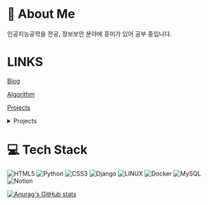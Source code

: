 # 💫 About Me
인공지능공학을 전공, 정보보안 분야에 흥미가 있어 공부 중입니다.

# LINKS
[Blog](https://kukurubbing.tistory.com)

[Algorithm](https://github.com/mangji12/algorithm)

[Projects](https://github.com/mangji12/Projects.git)
<details>
<summary>Projects</summary>
<div markdown="1">
  
![안녕](www.naver.com)

</div>
</details>

# 💻 Tech Stack
![HTML5](https://img.shields.io/badge/html5-%23E34F26.svg?style=for-the-badge&logo=html5&logoColor=white) ![Python](https://img.shields.io/badge/python-3670A0?style=for-the-badge&logo=python&logoColor=ffdd54) ![CSS3](https://img.shields.io/badge/css3-%231572B6.svg?style=for-the-badge&logo=css3&logoColor=white) ![Django](https://img.shields.io/badge/django-%23092E20.svg?style=for-the-badge&logo=django&logoColor=white) <!-- ![React](https://img.shields.io/badge/react-%2320232a.svg?style=for-the-badge&logo=react&logoColor=%2361DAFB) ![React Native](https://img.shields.io/badge/react_native-%2320232a.svg?style=for-the-badge&logo=react&logoColor=%2361DAFB)--> ![LINUX](https://img.shields.io/badge/Linux-FCC624?style=for-the-badge&logo=linux&logoColor=black) ![Docker](https://img.shields.io/badge/docker-%230db7ed.svg?style=for-the-badge&logo=docker&logoColor=white) ![MySQL](https://img.shields.io/badge/mysql-%2300f.svg?style=for-the-badge&logo=mysql&logoColor=white) ![Notion](https://img.shields.io/badge/Notion-%23000000.svg?style=for-the-badge&logo=notion&logoColor=white)

[![Anurag's GitHub stats](https://github-readme-stats.vercel.app/api?username=mangji12)](https://github.com/anuraghazra/github-readme-stats)

<!-- Proudly created with GPRM ( https://gprm.itsvg.in ) -->

<!-- Include the library. -->
